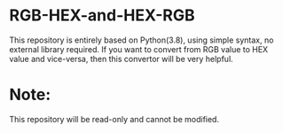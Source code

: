 # RGB-HEX-and-HEX-RGB
This repository is entirely based on Python(3.8), using simple syntax, no external library required.
If you want to convert from RGB value to HEX value and vice-versa, then this convertor will be very helpful.

# Note:
This repository will be read-only and cannot be modified.
